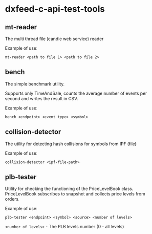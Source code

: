 # dxfeed-c-api-test-tools

## mt-reader
The multi thread file (candle web service) reader

Example of use:

```
mt-reader <path to file 1> <path to file 2>
```

## bench
The simple benchmark utility.

Supports only TimeAndSale, counts the average number of events per second and writes the result in CSV.

Example of use:

```
bench <endpoint> <event type> <symbol>
```

## collision-detector
The utility for detecting hash collisions for symbols from IPF (file)

Example of use:

```
collision-detector <ipf-file-path>
```

## plb-tester
Utility for checking the functioning of the PriceLevelBook class. 
PriceLevelBook subscribes to snapshot and collects price levels from orders.

Example of use:

```
plb-tester <endpoint> <symbol> <source> <number of levels>
```

`<number of levels>` - The PLB levels number (0 - all levels)


